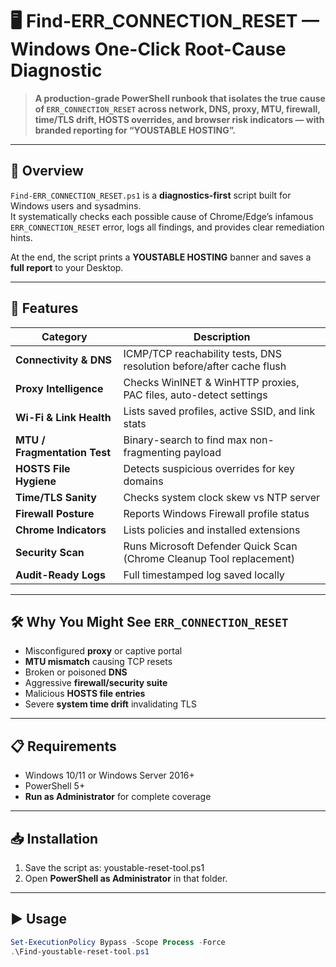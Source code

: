 # 🖥️ Find-ERR_CONNECTION_RESET — Windows One-Click Root-Cause Diagnostic

> **A production-grade PowerShell runbook that isolates the true cause of `ERR_CONNECTION_RESET` across network, DNS, proxy, MTU, firewall, time/TLS drift, HOSTS overrides, and browser risk indicators — with branded reporting for “YOUSTABLE HOSTING”.**

---

## 📌 Overview

`Find-ERR_CONNECTION_RESET.ps1` is a **diagnostics-first** script built for Windows users and sysadmins.  
It systematically checks each possible cause of Chrome/Edge’s infamous `ERR_CONNECTION_RESET` error, logs all findings, and provides clear remediation hints.

At the end, the script prints a **YOUSTABLE HOSTING** banner and saves a **full report** to your Desktop.

---

## 🚀 Features

| Category                          | Description                                                                 |
|-----------------------------------|-----------------------------------------------------------------------------|
| **Connectivity & DNS**            | ICMP/TCP reachability tests, DNS resolution before/after cache flush       |
| **Proxy Intelligence**            | Checks WinINET & WinHTTP proxies, PAC files, auto-detect settings           |
| **Wi-Fi & Link Health**            | Lists saved profiles, active SSID, and link stats                           |
| **MTU / Fragmentation Test**       | Binary-search to find max non-fragmenting payload                           |
| **HOSTS File Hygiene**             | Detects suspicious overrides for key domains                               |
| **Time/TLS Sanity**                | Checks system clock skew vs NTP server                                     |
| **Firewall Posture**               | Reports Windows Firewall profile status                                    |
| **Chrome Indicators**              | Lists policies and installed extensions                                    |
| **Security Scan**                  | Runs Microsoft Defender Quick Scan (Chrome Cleanup Tool replacement)       |
| **Audit-Ready Logs**                | Full timestamped log saved locally                                         |

---

## 🛠️ Why You Might See `ERR_CONNECTION_RESET`

- Misconfigured **proxy** or captive portal  
- **MTU mismatch** causing TCP resets  
- Broken or poisoned **DNS**  
- Aggressive **firewall/security suite**  
- Malicious **HOSTS file entries**  
- Severe **system time drift** invalidating TLS  

---

## 📋 Requirements

- Windows 10/11 or Windows Server 2016+  
- PowerShell 5+  
- **Run as Administrator** for complete coverage  

---

## 📥 Installation

1. Save the script as: youstable-reset-tool.ps1
2. Open **PowerShell as Administrator** in that folder.

---

## ▶️ Usage

```powershell
Set-ExecutionPolicy Bypass -Scope Process -Force
.\Find-youstable-reset-tool.ps1
